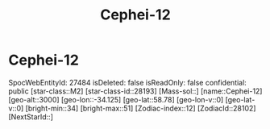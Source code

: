 ﻿---
title: "Cephei-12"
location: [58.78,-34.125,3000]
type: Station
tags:
- astro/Star

---

# Cephei-12

SpocWebEntityId: 27484
isDeleted: false
isReadOnly: false
confidential: public
[star-class::M2]
[star-class-id::28193]
[Mass-sol::]
[name::Cephei-12]
[geo-alt::3000]
[geo-lon::-34.125]
[geo-lat::58.78]
[geo-lon-v::0]
[geo-lat-v::0]
[bright-min::34]
[bright-max::51]
[Zodiac-index::12]
[ZodiacId::28102]
[NextStarId::]

